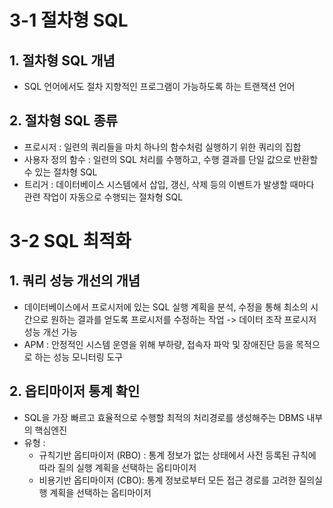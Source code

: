 # 3-1 절차형 SQL

## 1. 절차형 SQL 개념
- SQL 언어에서도 절차 지향적인 프로그램이 가능하도록 하는 트랜잭션 언어

## 2. 절차형 SQL 종류
- 프로시저 : 일련의 쿼리들을 마치 하나의 함수처럼 실행하기 위한 쿼리의 집합
- 사용자 정의 함수 : 일련의 SQL 처리를 수행하고, 수행 결과를 단일 값으로 반환할 수 있는  절차형 SQL
- 트리거 : 데이터베이스 시스템에서 삽입, 갱신, 삭제 등의 이벤트가 발생할 때마다 관련 작업이 자동으로 수행되는 절차형 SQL

# 3-2 SQL 최적화

## 1. 쿼리 성능 개선의 개념
- 데이터베이스에서 프로시저에 있는 SQL 실행 계획을 분석, 수정을 통해 최소의 시간으로 원하는 결과를 얻도록 프로시저를 수정하는 작업 -> 데이터 조작 프로시저 성능 개선 가능
- APM : 안정적인 시스템 운영을 위해 부하량, 접속자 파악 및 장애진단 등을 목적으로 하는 성능 모니터링 도구

## 2. 옵티마이저 통계 확인 
- SQL을 가장 빠르고 효율적으로 수행할 최적의 처리경로를 생성해주는 DBMS 내부의 핵심엔진
- 유형 :
    - 규칙기반 옵티마이저 (RBO) : 통계 정보가 없는 상태에서 사전 등록된 규칙에 따라 질의 실행 계획을 선택하는 옵티마이저
    - 비용기반 옵티마이저 (CBO): 통계 정보로부터 모든 접근 경로를 고려한 질의실행 계획을 선택하는 옵티마이저